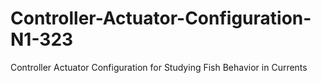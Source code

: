 # Controller-Actuator-Configuration-N1-323
Controller Actuator Configuration for Studying Fish Behavior in Currents
